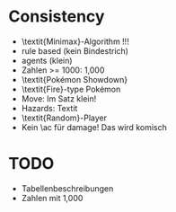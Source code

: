 # Consistency
- \textit{Minimax}-Algorithm !!!
- rule based (kein Bindestrich)
- agents (klein)
- Zahlen >= 1000: 1,000
- \textit{Pokémon Showdown}
- \textit{Fire}-type Pokémon
- Move: Im Satz klein!
- Hazards: Textit
- \textit{Random}-Player
- Kein \ac für damage! Das wird komisch 

# TODO
- Tabellenbeschreibungen
- Zahlen mit 1,000
